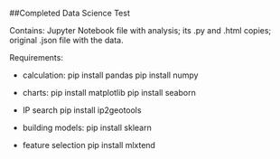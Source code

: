 ##Completed Data Science Test

Contains:
Jupyter Notebook file with analysis;
its .py and .html copies;
original .json file with the data.

Requirements:

- calculation:
pip install pandas
pip install numpy

- charts:
pip install matplotlib
pip install seaborn

- IP search
pip install ip2geotools

- building models:
pip install sklearn

- feature selection
pip install mlxtend
